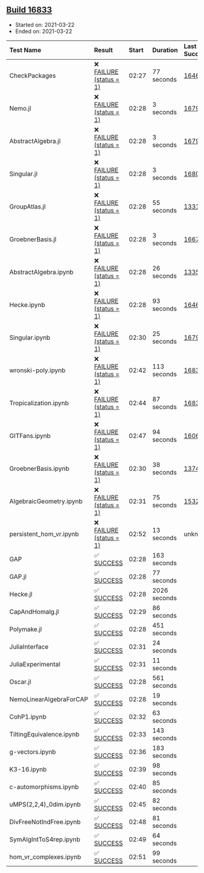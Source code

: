 ## [Build 16833](https://oscarci.mathematik.uni-kl.de/job/oscar/16833/)

* Started on: 2021-03-22
* Ended on: 2021-03-22

| Test Name    | Result | Start | Duration | Last Success | First Failure |
|:-------------|:-------|:------|:---------|:-------------|:--------------|
| CheckPackages | ❌ [FAILURE (status = 1)](https://oscarci.mathematik.uni-kl.de/job/oscar/16833/artifact/logs/build-16833/CheckPackages.log) | 02:27 | 77 seconds | [16463](https://oscarci.mathematik.uni-kl.de/job/oscar/16463/) | [16464](https://oscarci.mathematik.uni-kl.de/job/oscar/16464/) |
| Nemo.jl | ❌ [FAILURE (status = 1)](https://oscarci.mathematik.uni-kl.de/job/oscar/16833/artifact/logs/build-16833/Nemo.jl.log) | 02:28 | 3 seconds | [16793](https://oscarci.mathematik.uni-kl.de/job/oscar/16793/) | [16794](https://oscarci.mathematik.uni-kl.de/job/oscar/16794/) |
| AbstractAlgebra.jl | ❌ [FAILURE (status = 1)](https://oscarci.mathematik.uni-kl.de/job/oscar/16833/artifact/logs/build-16833/AbstractAlgebra.jl.log) | 02:28 | 3 seconds | [16792](https://oscarci.mathematik.uni-kl.de/job/oscar/16792/) | [16793](https://oscarci.mathematik.uni-kl.de/job/oscar/16793/) |
| Singular.jl | ❌ [FAILURE (status = 1)](https://oscarci.mathematik.uni-kl.de/job/oscar/16833/artifact/logs/build-16833/Singular.jl.log) | 02:28 | 3 seconds | [16802](https://oscarci.mathematik.uni-kl.de/job/oscar/16802/) | [16803](https://oscarci.mathematik.uni-kl.de/job/oscar/16803/) |
| GroupAtlas.jl | ❌ [FAILURE (status = 1)](https://oscarci.mathematik.uni-kl.de/job/oscar/16833/artifact/logs/build-16833/GroupAtlas.jl.log) | 02:28 | 55 seconds | [13311](https://oscarci.mathematik.uni-kl.de/job/oscar/13311/) | [13312](https://oscarci.mathematik.uni-kl.de/job/oscar/13312/) |
| GroebnerBasis.jl | ❌ [FAILURE (status = 1)](https://oscarci.mathematik.uni-kl.de/job/oscar/16833/artifact/logs/build-16833/GroebnerBasis.jl.log) | 02:28 | 3 seconds | [16676](https://oscarci.mathematik.uni-kl.de/job/oscar/16676/) | [16677](https://oscarci.mathematik.uni-kl.de/job/oscar/16677/) |
| AbstractAlgebra.ipynb | ❌ [FAILURE (status = 1)](https://oscarci.mathematik.uni-kl.de/job/oscar/16833/artifact/logs/build-16833/AbstractAlgebra.ipynb.log) | 02:28 | 26 seconds | [13355](https://oscarci.mathematik.uni-kl.de/job/oscar/13355/) | [13356](https://oscarci.mathematik.uni-kl.de/job/oscar/13356/) |
| Hecke.ipynb | ❌ [FAILURE (status = 1)](https://oscarci.mathematik.uni-kl.de/job/oscar/16833/artifact/logs/build-16833/Hecke.ipynb.log) | 02:28 | 93 seconds | [16463](https://oscarci.mathematik.uni-kl.de/job/oscar/16463/) | [16464](https://oscarci.mathematik.uni-kl.de/job/oscar/16464/) |
| Singular.ipynb | ❌ [FAILURE (status = 1)](https://oscarci.mathematik.uni-kl.de/job/oscar/16833/artifact/logs/build-16833/Singular.ipynb.log) | 02:30 | 25 seconds | [16793](https://oscarci.mathematik.uni-kl.de/job/oscar/16793/) | [16794](https://oscarci.mathematik.uni-kl.de/job/oscar/16794/) |
| wronski-poly.ipynb | ❌ [FAILURE (status = 1)](https://oscarci.mathematik.uni-kl.de/job/oscar/16833/artifact/logs/build-16833/wronski-poly.ipynb.log) | 02:42 | 113 seconds | [16830](https://oscarci.mathematik.uni-kl.de/job/oscar/16830/) | [16831](https://oscarci.mathematik.uni-kl.de/job/oscar/16831/) |
| Tropicalization.ipynb | ❌ [FAILURE (status = 1)](https://oscarci.mathematik.uni-kl.de/job/oscar/16833/artifact/logs/build-16833/Tropicalization.ipynb.log) | 02:44 | 87 seconds | [16831](https://oscarci.mathematik.uni-kl.de/job/oscar/16831/) | [16832](https://oscarci.mathematik.uni-kl.de/job/oscar/16832/) |
| GITFans.ipynb | ❌ [FAILURE (status = 1)](https://oscarci.mathematik.uni-kl.de/job/oscar/16833/artifact/logs/build-16833/GITFans.ipynb.log) | 02:47 | 94 seconds | [16068](https://oscarci.mathematik.uni-kl.de/job/oscar/16068/) | [16069](https://oscarci.mathematik.uni-kl.de/job/oscar/16069/) |
| GroebnerBasis.ipynb | ❌ [FAILURE (status = 1)](https://oscarci.mathematik.uni-kl.de/job/oscar/16833/artifact/logs/build-16833/GroebnerBasis.ipynb.log) | 02:30 | 38 seconds | [13748](https://oscarci.mathematik.uni-kl.de/job/oscar/13748/) | [13749](https://oscarci.mathematik.uni-kl.de/job/oscar/13749/) |
| AlgebraicGeometry.ipynb | ❌ [FAILURE (status = 1)](https://oscarci.mathematik.uni-kl.de/job/oscar/16833/artifact/logs/build-16833/AlgebraicGeometry.ipynb.log) | 02:31 | 75 seconds | [15322](https://oscarci.mathematik.uni-kl.de/job/oscar/15322/) | [15323](https://oscarci.mathematik.uni-kl.de/job/oscar/15323/) |
| persistent_hom_vr.ipynb | ❌ [FAILURE (status = 1)](https://oscarci.mathematik.uni-kl.de/job/oscar/16833/artifact/logs/build-16833/persistent_hom_vr.ipynb.log) | 02:52 | 13 seconds | unknown | unknown |
| GAP | ✅ [SUCCESS](https://oscarci.mathematik.uni-kl.de/job/oscar/16833/artifact/logs/build-16833/GAP.log) | 02:28 | 163 seconds |  |  |
| GAP.jl | ✅ [SUCCESS](https://oscarci.mathematik.uni-kl.de/job/oscar/16833/artifact/logs/build-16833/GAP.jl.log) | 02:28 | 77 seconds |  |  |
| Hecke.jl | ✅ [SUCCESS](https://oscarci.mathematik.uni-kl.de/job/oscar/16833/artifact/logs/build-16833/Hecke.jl.log) | 02:28 | 2026 seconds |  |  |
| CapAndHomalg.jl | ✅ [SUCCESS](https://oscarci.mathematik.uni-kl.de/job/oscar/16833/artifact/logs/build-16833/CapAndHomalg.jl.log) | 02:29 | 86 seconds |  |  |
| Polymake.jl | ✅ [SUCCESS](https://oscarci.mathematik.uni-kl.de/job/oscar/16833/artifact/logs/build-16833/Polymake.jl.log) | 02:28 | 451 seconds |  |  |
| JuliaInterface | ✅ [SUCCESS](https://oscarci.mathematik.uni-kl.de/job/oscar/16833/artifact/logs/build-16833/JuliaInterface.log) | 02:31 | 24 seconds |  |  |
| JuliaExperimental | ✅ [SUCCESS](https://oscarci.mathematik.uni-kl.de/job/oscar/16833/artifact/logs/build-16833/JuliaExperimental.log) | 02:31 | 11 seconds |  |  |
| Oscar.jl | ✅ [SUCCESS](https://oscarci.mathematik.uni-kl.de/job/oscar/16833/artifact/logs/build-16833/Oscar.jl.log) | 02:28 | 561 seconds |  |  |
| NemoLinearAlgebraForCAP | ✅ [SUCCESS](https://oscarci.mathematik.uni-kl.de/job/oscar/16833/artifact/logs/build-16833/NemoLinearAlgebraForCAP.log) | 02:28 | 19 seconds |  |  |
| CohP1.ipynb | ✅ [SUCCESS](https://oscarci.mathematik.uni-kl.de/job/oscar/16833/artifact/logs/build-16833/CohP1.ipynb.log) | 02:32 | 63 seconds |  |  |
| TiltingEquivalence.ipynb | ✅ [SUCCESS](https://oscarci.mathematik.uni-kl.de/job/oscar/16833/artifact/logs/build-16833/TiltingEquivalence.ipynb.log) | 02:33 | 143 seconds |  |  |
| g-vectors.ipynb | ✅ [SUCCESS](https://oscarci.mathematik.uni-kl.de/job/oscar/16833/artifact/logs/build-16833/g-vectors.ipynb.log) | 02:36 | 183 seconds |  |  |
| K3-16.ipynb | ✅ [SUCCESS](https://oscarci.mathematik.uni-kl.de/job/oscar/16833/artifact/logs/build-16833/K3-16.ipynb.log) | 02:39 | 98 seconds |  |  |
| c-automorphisms.ipynb | ✅ [SUCCESS](https://oscarci.mathematik.uni-kl.de/job/oscar/16833/artifact/logs/build-16833/c-automorphisms.ipynb.log) | 02:40 | 85 seconds |  |  |
| uMPS(2,2,4)_0dim.ipynb | ✅ [SUCCESS](https://oscarci.mathematik.uni-kl.de/job/oscar/16833/artifact/logs/build-16833/uMPS-2-2-4-_0dim.ipynb.log) | 02:45 | 82 seconds |  |  |
| DivFreeNotIndFree.ipynb | ✅ [SUCCESS](https://oscarci.mathematik.uni-kl.de/job/oscar/16833/artifact/logs/build-16833/DivFreeNotIndFree.ipynb.log) | 02:48 | 81 seconds |  |  |
| SymAlgIntToS4rep.ipynb | ✅ [SUCCESS](https://oscarci.mathematik.uni-kl.de/job/oscar/16833/artifact/logs/build-16833/SymAlgIntToS4rep.ipynb.log) | 02:49 | 64 seconds |  |  |
| hom_vr_complexes.ipynb | ✅ [SUCCESS](https://oscarci.mathematik.uni-kl.de/job/oscar/16833/artifact/logs/build-16833/hom_vr_complexes.ipynb.log) | 02:51 | 99 seconds |  |  |
